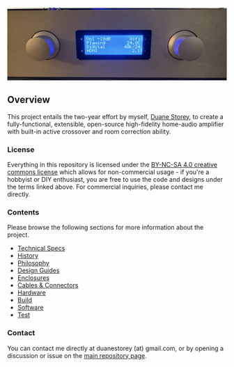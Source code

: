 ![Amplifier Front](images/amp-front.png)

## Overview

This project entails the two-year effort by myself, [Duane Storey](https://duanestorey.com), to create a fully-functional, extensible, open-source high-fidelity home-audio amplifier with built-in active crossover and room correction ability. 

### License 

Everything in this repository is licensed under the [BY-NC-SA 4.0 creative commons license](https://creativecommons.org/licenses/by-nc-sa/4.0/) which allows for non-commercial usage - if you're a hobbyist or DIY enthusiast, you are free to use the code and designs under the terms linked above. For commercial inquiries, please contact me directly.

### Contents

Please browse the following sections for more information about the project.

- [Technical Specs](specs.md)
- [History](history.md)
- [Philosophy](philosophy.md)
- [Design Guides](design-guides.md)
- [Enclosures](enclosures.md)
- [Cables & Connectors](cables.md)
- [Hardware](hardware/index.md)
- [Build](build/index.md)
- [Software](software/index.md)
- [Test](test.md)

### Contact

You can contact me directly at duanestorey (at) gmail.com, or by opening a discussion or issue on the [main repository page](https://github.com/duanestorey/hifi-amp). 